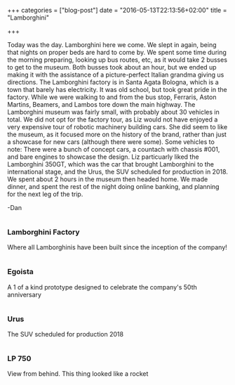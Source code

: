 +++
categories = ["blog-post"]
date = "2016-05-13T22:13:56+02:00"
title = "Lamborghini"

+++

Today was the day. Lamborghini here we come. We slept in again, being that nights on proper beds are hard to come by. We spent some time during the morning preparing, looking up bus routes, etc, as it would take 2 busses to get to the museum. Both busses took about an hour, but we ended up making it with the assistance of a picture-perfect Italian grandma giving us directions. The Lamborghini factory is in Santa Agata Bologna, which is a town that barely has electricity. It was old school, but took great pride in the factory. While we were walking to and from the bus stop, Ferraris, Aston Martins, Beamers, and Lambos tore down the main highway. The Lamborghini museum was fairly small, with probably about 30 vehicles in total. We did not opt for the factory tour, as Liz would not have enjoyed a very expensive tour of robotic machinery building cars. She did seem to like the museum, as it focused more on the history of the brand, rather than just a showcase for new cars (although there were some). Some vehicles to note: There were a bunch of concept cars, a countach with chassis #001, and bare engines to showcase the design. Liz particuarly liked the Lamborghini 350GT, which was the car that brought Lamborghini to the international stage, and the Urus, the SUV scheduled for production in 2018. We spent about 2 hours in the museum then headed home. We made dinner, and spent the rest of the night doing online banking, and planning for the next leg of the trip.

-Dan

<div class="row">
  <div class="6u 12u$(xsmall) work-item">
    <a href="http://images.danieltomcej.rocks/factory.jpg" class="image fit thumb" style="outline: 0px;"><img src="http://images.danieltomcej.rocks/thumbs/factory_thumb.jpg" alt="" title=""></a>
      <h3>Lamborghini Factory</h3>
  		<p>Where all Lamborghinis have been built since the inception of the company!</p>
  </div>
  <div class="6u 12u$(xsmall) work-item">
    <a href="http://images.danieltomcej.rocks/egoista.jpg" class="image fit thumb" style="outline: 0px;"><img src="http://images.danieltomcej.rocks/thumbs/egoista_thumb.jpg" alt="" title=""></a>
      <h3>Egoista</h3>
      <p>A 1 of a kind prototype designed to celebrate the company's 50th anniversary</p>
  </div>
  <div class="6u 12u$(xsmall) work-item">
    <a href="http://images.danieltomcej.rocks/urus.jpg" class="image fit thumb" style="outline: 0px;"><img src="http://images.danieltomcej.rocks/thumbs/urus_thumb.jpg" alt="" title=""></a>
      <h3>Urus</h3>
      <p>The SUV scheduled for production 2018</p>
  </div>
  <div class="6u 12u$(xsmall) work-item">
    <a href="http://images.danieltomcej.rocks/lp750.jpg" class="image fit thumb" style="outline: 0px;"><img src="http://images.danieltomcej.rocks/thumbs/lp750_thumb.jpg" alt="" title=""></a>
      <h3>LP 750</h3>
      <p>View from behind. This thing looked like a rocket</p>
  </div>
</div>
